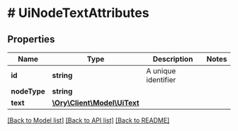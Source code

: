 # # UiNodeTextAttributes

## Properties

Name | Type | Description | Notes
------------ | ------------- | ------------- | -------------
**id** | **string** | A unique identifier |
**nodeType** | **string** |  |
**text** | [**\Ory\Client\Model\UiText**](UiText.md) |  |

[[Back to Model list]](../../README.md#models) [[Back to API list]](../../README.md#endpoints) [[Back to README]](../../README.md)
